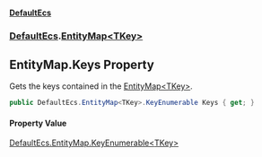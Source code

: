 #### [DefaultEcs](DefaultEcs.md 'DefaultEcs')
### [DefaultEcs](DefaultEcs.md#DefaultEcs 'DefaultEcs').[EntityMap&lt;TKey&gt;](EntityMap_TKey_.md 'DefaultEcs.EntityMap<TKey>')

## EntityMap<TKey>.Keys Property

Gets the keys contained in the [EntityMap&lt;TKey&gt;](EntityMap_TKey_.md 'DefaultEcs.EntityMap<TKey>').

```csharp
public DefaultEcs.EntityMap<TKey>.KeyEnumerable Keys { get; }
```

#### Property Value
[DefaultEcs.EntityMap.KeyEnumerable&lt;](EntityMap_TKey_.KeyEnumerable.md 'DefaultEcs.EntityMap<TKey>.KeyEnumerable')[TKey](EntityMap_TKey_.md#DefaultEcs.EntityMap_TKey_.TKey 'DefaultEcs.EntityMap<TKey>.TKey')[&gt;](EntityMap_TKey_.KeyEnumerable.md 'DefaultEcs.EntityMap<TKey>.KeyEnumerable')